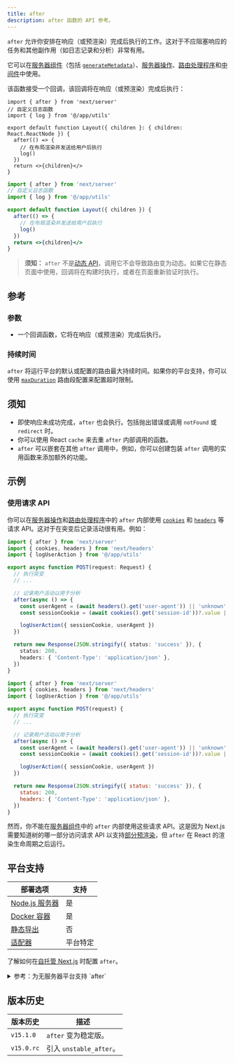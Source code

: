 ```yaml
---
title: after
description: after 函数的 API 参考。
---
```


`after` 允许你安排在响应（或预渲染）完成后执行的工作。这对于不应阻塞响应的任务和其他副作用（如日志记录和分析）非常有用。

它可以在[服务器组件](/docs/nextjs-cn/app/building-your-application/rendering/server-components)（包括 [`generateMetadata`](/docs/nextjs-cn/nextjs-cn/app/api-reference/functions/generate-metadata)）、[服务器操作](/docs/nextjs-cn/app/building-your-application/data-fetching/server-actions-and-mutations)、[路由处理程序](/docs/nextjs-cn/app/building-your-application/routing/index/route-handlers)和[中间件](/docs/nextjs-cn/app/building-your-application/routing/index/middleware)中使用。

该函数接受一个回调，该回调将在响应（或预渲染）完成后执行：

```tsx switcher
import { after } from 'next/server'
// 自定义日志函数
import { log } from '@/app/utils'

export default function Layout({ children }: { children: React.ReactNode }) {
  after(() => {
    // 在布局渲染并发送给用户后执行
    log()
  })
  return <>{children}</>
}
```

```jsx switcher
import { after } from 'next/server'
// 自定义日志函数
import { log } from '@/app/utils'

export default function Layout({ children }) {
  after(() => {
    // 在布局渲染并发送给用户后执行
    log()
  })
  return <>{children}</>
}
```

> **须知：** `after` 不是[动态 API](/docs/nextjs-cn/app/building-your-application/rendering/server-components#dynamic-apis)，调用它不会导致路由变为动态。如果它在静态页面中使用，回调将在构建时执行，或者在页面重新验证时执行。

## 参考

### 参数

- 一个回调函数，它将在响应（或预渲染）完成后执行。

### 持续时间

`after` 将运行平台的默认或配置的路由最大持续时间。如果你的平台支持，你可以使用 [`maxDuration`](/docs/nextjs-cn/app/api-reference/file-conventions/route-segment-config#maxduration) 路由段配置来配置超时限制。

## 须知

- 即使响应未成功完成，`after` 也会执行。包括抛出错误或调用 `notFound` 或 `redirect` 时。
- 你可以使用 React `cache` 来去重 `after` 内部调用的函数。
- `after` 可以嵌套在其他 `after` 调用中，例如，你可以创建包装 `after` 调用的实用函数来添加额外的功能。

## 示例

### 使用请求 API

你可以在[服务器操作](/docs/nextjs-cn/app/building-your-application/data-fetching/server-actions-and-mutations)和[路由处理程序](/docs/nextjs-cn/app/api-reference/file-conventions/route)中的 `after` 内部使用 [`cookies`](/docs/nextjs-cn/app/api-reference/functions/cookies) 和 [`headers`](/docs/nextjs-cn/app/api-reference/functions/headers) 等请求 API。这对于在突变后记录活动很有用。例如：

```ts highlight={2,9} switcher
import { after } from 'next/server'
import { cookies, headers } from 'next/headers'
import { logUserAction } from '@/app/utils'

export async function POST(request: Request) {
  // 执行突变
  // ...

  // 记录用户活动以用于分析
  after(async () => {
    const userAgent = (await headers().get('user-agent')) || 'unknown'
    const sessionCookie = (await cookies().get('session-id'))?.value || 'anonymous'

    logUserAction({ sessionCookie, userAgent })
  })

  return new Response(JSON.stringify({ status: 'success' }), {
    status: 200,
    headers: { 'Content-Type': 'application/json' },
  })
}
```

```js highlight={2,9} switcher
import { after } from 'next/server'
import { cookies, headers } from 'next/headers'
import { logUserAction } from '@/app/utils'

export async function POST(request) {
  // 执行突变
  // ...

  // 记录用户活动以用于分析
  after(async () => {
    const userAgent = (await headers().get('user-agent')) || 'unknown'
    const sessionCookie = (await cookies().get('session-id'))?.value || 'anonymous'

    logUserAction({ sessionCookie, userAgent })
  })

  return new Response(JSON.stringify({ status: 'success' }), {
    status: 200,
    headers: { 'Content-Type': 'application/json' },
  })
}
```

然而，你不能在[服务器组件](/docs/nextjs-cn/app/building-your-application/rendering/server-components)中的 `after` 内部使用这些请求 API。这是因为 Next.js 需要知道树的哪一部分访问请求 API 以支持[部分预渲染](/docs/nextjs-cn/app/getting-started/partial-prerendering)，但 `after` 在 React 的渲染生命周期之后运行。

## 平台支持

| 部署选项                                                                      | 支持     |
| ----------------------------------------------------------------------------- | -------- |
| [Node.js 服务器](/docs/nextjs-cn/app/getting-started/deploying#nodejs-server) | 是       |
| [Docker 容器](/docs/nextjs-cn/app/getting-started/deploying#docker)           | 是       |
| [静态导出](/docs/nextjs-cn/app/getting-started/deploying#static-export)       | 否       |
| [适配器](/docs/nextjs-cn/app/getting-started/deploying#adapters)              | 平台特定 |

了解如何在[自托管 Next.js](/docs/nextjs-cn/app/guides/deployment/self-hosting#after) 时配置 `after`。

<details id="after-serverless">
  <summary>参考：为无服务器平台支持 `after`</summary>
  在无服务器上下文中使用 `after` 需要在响应发送后等待异步任务完成。在 Next.js 和 Vercel 中，这是通过一个名为 `waitUntil(promise)` 的原语实现的，它会延长无服务器调用的生命周期，直到传递给 [`waitUntil`](https://vercel.com/docs/functions/functions-api-reference#waituntil) 的所有 promise 都已解决。

如果你希望用户能够运行 `after`，你将必须提供你自己的 `waitUntil` 实现，其行为类似。

当调用 `after` 时，Next.js 将像这样访问 `waitUntil`：

```jsx
const RequestContext = globalThis[Symbol.for('@next/request-context')]
const contextValue = RequestContext?.get()
const waitUntil = contextValue?.waitUntil
```

这意味着 `globalThis[Symbol.for('@next/request-context')]` 应该包含这样的一个对象：

```tsx
type NextRequestContext = {
  get(): NextRequestContextValue | undefined
}

type NextRequestContextValue = {
  waitUntil?: (promise: Promise<any>) => void
}
```

以下是实现示例。

```tsx
import { AsyncLocalStorage } from 'node:async_hooks'

const RequestContextStorage = new AsyncLocalStorage<NextRequestContextValue>()

// 定义并注入 next.js 将使用的访问器
const RequestContext: NextRequestContext = {
  get() {
    return RequestContextStorage.getStore()
  },
}
globalThis[Symbol.for('@next/request-context')] = RequestContext

const handler = (req, res) => {
  const contextValue = { waitUntil: YOUR_WAITUNTIL }
  // 提供值
  return RequestContextStorage.run(contextValue, () => nextJsHandler(req, res))
}
```

</details>

## 版本历史

| 版本历史   | 描述                    |
| ---------- | ----------------------- |
| `v15.1.0`  | `after` 变为稳定版。    |
| `v15.0.rc` | 引入 `unstable_after`。 |

